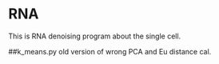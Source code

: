 # RNA
This is RNA denoising program about the single cell.

##k_means.py
old version of wrong PCA and Eu distance cal.
